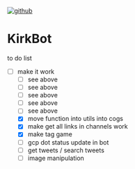 [![github](https://img.shields.io/github/stars/freeCodeCamp/freeCodeCamp.svg)]()

# KirkBot
to do list
- [ ] make it work
    - [ ] see above
    - [ ] see above
    - [ ] see above
    - [ ] see above
    - [ ] see above
    - [x] move function into utils into cogs
    - [x] make get all links in channels work
    - [x] make tag game
    - [ ] gcp dot status update in bot
    - [ ] get tweets / search tweets
    - [ ] image manipulation
